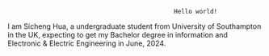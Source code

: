                                                  Hello world!
                                                                        
I am Sicheng Hua, a undergraduate student from University of Southampton in the UK, expecting to get my Bachelor degree in information and Electronic & Electric Engineering in June, 2024.

<!---
SichengHua/SichengHua is a ✨ special ✨ repository because its `README.md` (this file) appears on your GitHub profile.
You can click the Preview link to take a look at your changes.
--->
